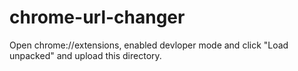 # chrome-url-changer

Open chrome://extensions, enabled devloper mode and click "Load unpacked" and upload this directory.